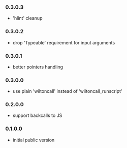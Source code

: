 
### 0.3.0.3

 - 'hlint' cleanup

### 0.3.0.2

 - drop 'Typeable' requirement for input arguments

### 0.3.0.1

 - better pointers handling

### 0.3.0.0

 - use plain 'wiltoncall' instead of 'wiltoncall_runscript'

### 0.2.0.0

 - support backcalls to JS

### 0.1.0.0

 - initial public version